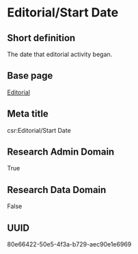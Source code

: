 # Editorial/Start Date
## Short definition
The date that editorial activity began.
## Base page
[Editorial](../../Objects/Editorial.md)
## Meta title
csr:Editorial/Start Date
## Research Admin Domain
True
## Research Data Domain
False
## UUID
80e66422-50e5-4f3a-b729-aec90e1e6969
